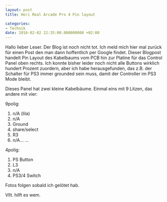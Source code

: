```yaml
---
layout: post
title: Hori Real Arcade Pro 4 Pin layout

categories:
- Technik
date: 2016-02-02 22:35:00.000000000 +02:00
---
```

Hallo lieber Leser. Der Blog ist noch nicht tot. Ich meld mich hier mal zurück für einen Post den man dann hoffentlich per Google findet.
Dieser Blogpost handelt Pin Layout  des Kabelbaums vom PCB hin zur Platine für das Control Panel oben rechts.
Ich konnte bisher leider noch nicht alle Buttons wirklich hundert Prozent zuordern, aber ich habe herausgefunden, das z.B. der Schalter für PS3 immer grounded sein muss, damit der Controller im PS3 Mode bleibt. 

Dieses Panel hat zwei kleine Kabelbäume. Einmal eins mit 9 Litzen, das andere mit vier:

9polig:

1.  n/A (lila)
2.  n/A
3.  Ground
4.  share/select
5.  R3
6.  n/A...
...

4polig:

1.  PS Button
2.  L3
3.  n/A
4.  PS3/4 Switch

Fotos folgen sobald ich gelötet hab.

Vllt. hilft es wem.


